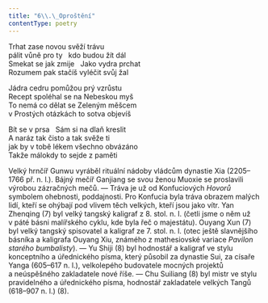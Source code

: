 ```yaml
---
title: "6\\.\_Oproštění"
contentType: poetry
---
```


<section>

Trhat zase novou svěží trávu  
pálit vůně pro ty   kdo budou žít dál  
Smekat se jak zmije   Jako vydra prchat  
Rozumem pak stačíš vyléčit svůj žal

</section>

<section>

Jádra cedru pomůžou prý vzrůstu  
Recept spoléhal se na Nebeskou myš  
To nemá co dělat se Zeleným měšcem  
v Prostých otázkách to sotva objevíš

</section>

<section>

Bít se v prsa   Sám si na dlaň kreslit  
A naráz tak čisto a tak svěže ti  
jak by v tobě lékem všechno obvázáno  
Takže málokdy to sejde z paměti

</section>


<section>

Velký hrnčíř Gunwu vyráběl rituální nádoby vládcům dynastie Xia (2205–1766 př. n. l.). Bájný mečíř Ganjiang se svou ženou Muoxie se proslavili výrobou zázračných mečů. — Tráva je už od Konfuciových _Hovorů_ symbolem ohebnosti, poddajnosti. Pro Konfucia byla tráva obrazem malých lidí, kteří se ohýbají pod vlivem těch velkých, kteří jsou jako vítr. Yan Zhenqing (7) byl velký tangský kaligraf z 8. stol. n. l. (četli jsme o něm už v páté básni malířského cyklu, kde byla řeč o majestátu). Ouyang Xun (7) byl velký tangský spisovatel a kaligraf ze 7. stol. n. l. (otec ještě slavnějšího básníka a kaligrafa Ouyang Xiu, známého z mathesiovské variace _Pavilon_ _starého_ _bumbalisty_). — Yu Shiji (8) byl hodnostář a kaligraf ve stylu konceptního a úřednického písma, který působil za dynastie Sui, za císaře Yanga (605–617 n. l.), velkolepého budovatele mocných projektů a neúspěšného zakladatele nové říše. — Chu Suiliang (8) byl mistr ve stylu pravidelného a úřednického písma, hodnostář zakladatele velkých Tangů (618–907 n. l.) (8).

</section>
